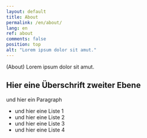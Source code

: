 ```yaml
---
layout: default
title: About
permalink: /en/about/
lang: en
ref: about
comments: false
position: top
alt: "Lorem ipsum dolor sit amut."
---
```

(About) Lorem ipsum dolor sit amut.

## Hier eine Überschrift zweiter Ebene

und hier ein Paragraph

* und hier eine Liste 1
* und hier eine Liste 2
* und hier eine Liste 3
* und hier eine Liste 4
